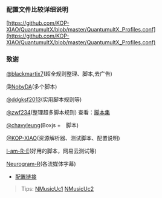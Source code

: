 ### 配置文件比较详细说明

[https://github.com/KOP-XIAO/QuantumultX/blob/master/QuantumultX_Profiles.conf](https://github.com/KOP-XIAO/QuantumultX/blob/master/QuantumultX_Profiles.conf)



### 致谢

[@blackmartix7](https://github.com/blackmatrix7)(超全规则整理、脚本,去广告)

[@NobyDA](https://github.com/NobyDa)(多个脚本)

[@ddgksf2013](https://github.com/ddgksf2013/Cuttlefish)(实用脚本规则等)

[@zwf234](https://github.com/zwf234)(整理超多脚本规则)  查看：[脚本集](https://github.com/zwf234/rules/blob/master/QuantumultX/qixin.json)

[@chavyleung](https://github.com/chavyleung)(Boxjs +　脚本)

[@KOP-XIAO](https://github.com/KOP-XIAO)(资源解析器、测试脚本、配置说明)

[I-am-R-E](https://github.com/I-am-R-E)(好用的脚本，网易云测试等)

[Neurogram-R](https://github.com/Neurogram-R)(各流媒体字幕) 

- [配置链接](https://neurogram.notion.site/Dualsub-b8b2c5259ef54b349722717ec25c2853#daf919df6fd2415a9c04e6b291640380)



> Tips: [NMusicUc1](https://raw.githubusercontent.com/nameking77/Qx/main/music/wyy.txt)    [NMusicUc2](https://raw.githubusercontent.com/I-am-R-E/QuantumultX/main/AgentNode/NeteaseMusicUnlock.list)
